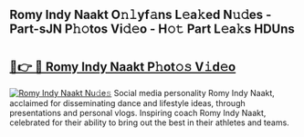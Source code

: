 ## Romy Indy Naakt O𝚗𝚕yf𝚊ns L𝚎a𝚔ed N𝚞𝚍es - Part-sJN P𝚑𝚘tos Vi𝚍𝚎o - H𝚘𝚝 Part L𝚎a𝚔s HDUns

# <h2><a href="http://kf2s29i.oniu.top/?m=Romy+Indy+Naakt">🔗👉 🔴 Romy Indy Naakt P𝚑ot𝚘𝚜 V𝚒d𝚎o</a></h2>

[![Romy Indy Naakt Nu𝚍e𝚜](https://i.imgur.com/0qMVB7G.gif)](http://kf2s29i.oniu.top/?m=Romy+Indy+Naakt)
Social media personality Romy Indy Naakt, acclaimed for disseminating dance and lifestyle ideas, through presentations and personal vlogs. Inspiring coach Romy Indy Naakt, celebrated for their ability to bring out the best in their athletes and teams.  
